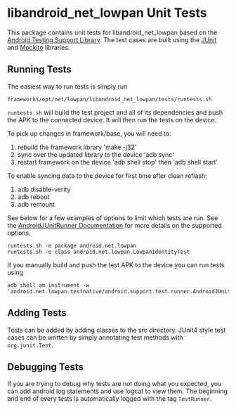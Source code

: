 # libandroid_net_lowpan Unit Tests
This package contains unit tests for libandroid_net_lowpan based on the
[Android Testing Support Library](http://developer.android.com/tools/testing-support-library/index.html).
The test cases are built using the [JUnit](http://junit.org/) and [Mockito](http://mockito.org/)
libraries.

## Running Tests
The easiest way to run tests is simply run

```
frameworks/opt/net/lowpan/libandroid_net_lowpan/tests/runtests.sh
```

`runtests.sh` will build the test project and all of its dependencies and push the APK to the
connected device. It will then run the tests on the device.

To pick up changes in framework/base, you will need to:
1. rebuild the framework library 'make -j32'
2. sync over the updated library to the device 'adb sync'
3. restart framework on the device 'adb shell stop' then 'adb shell start'

To enable syncing data to the device for first time after clean reflash:
1. adb disable-verity
2. adb reboot
3. adb remount

See below for a few examples of options to limit which tests are run.
See the
[AndroidJUnitRunner Documentation](https://developer.android.com/reference/android/support/test/runner/AndroidJUnitRunner.html)
for more details on the supported options.

```
runtests.sh -e package android.net.lowpan
runtests.sh -e class android.net.lowpan.LowpanIdentityTest
```

If you manually build and push the test APK to the device you can run tests using

```
adb shell am instrument -w 'android.net.lowpan.testnative/android.support.test.runner.AndroidJUnitRunner'
```

## Adding Tests
Tests can be added by adding classes to the src directory. JUnit4 style test cases can
be written by simply annotating test methods with `org.junit.Test`.

## Debugging Tests
If you are trying to debug why tests are not doing what you expected, you can add android log
statements and use logcat to view them. The beginning and end of every tests is automatically logged
with the tag `TestRunner`.
